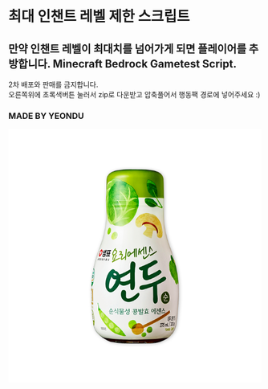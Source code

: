 # 최대 인챈트 레벨 제한 스크립트
## 만약 인챈트 레벨이 최대치를 넘어가게 되면 플레이어를 추방합니다. Minecraft Bedrock Gametest Script.

2차 배포와 판매를 금지합니다.     
오른쪽위에 초록색버튼 눌러서 zip로 다운받고 압축풀어서 행동팩 경로에 넣어주세요 :)

### MADE BY YEONDU
![icon](pack_icon.png)
